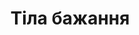 ---
layout: archive_film
permalink: ua/archive/2020/short/bodies-of-desire

title: Тіла бажання
director: Varsha Panikar,<br/> Saad Nawab
country: Індія
description_short: "Використовуючи однойменну поетичну серію Варші Панікар як пункт відправлення \"Тіла бажань\" - це візуальний поетичний фільм, співавтором якого виступає сама авторка та Саад Наваб. <br/> Фільм зображує чотири пари закоханих у самому розпалі їхньої пристрасті; створює портрет їхньої ніжної близькості, відкриттів, бажання, обіймів і турботи, глибокого спілкування..."
description: "Використовуючи однойменну поетичну серію Варші Панікар як пункт відправлення \"Тіла бажань\" - це візуальний поетичний фільм, співавтором якого виступає сама авторка та Саад Наваб. <br/><br/> Фільм зображує чотири пари закоханих у самому розпалі їхньої пристрасті; створює портрет їхньої ніжної близькості, відкриттів, бажання, обіймів і турботи, глибокого спілкування. Це чуттєве свято безстатевої любові та бажання, натхненне реальним життям авторки. <br/><br/> Текст проводить нас по шляху зцілення і самоприйняття, коли поетеса знову відкриває для себе любов, пристрасть та ідентичність після зустрічі з її музою, коханим, який пробуджує у ній бажання висловити свою внутрішню правду. <br/><br/> Поетеса згадує моменти, проведені в обіймах, дотики, запахи, дрібниці, що викликають у неї складні багатовимірні почуття та емоції, які неминуче приводять її на шлях розкриття власної сили та унікальності."
category: short
image_folder: images/films/archive/2020/short/bodies-of-desire
is_winner: true
submission_year: 2020
lang: ua
---